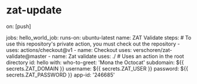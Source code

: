 # zat-update

on: [push]

jobs:
  hello_world_job:
    runs-on: ubuntu-latest
    name: ZAT Validate
    steps:
      # To use this repository's private action, you must check out the repository
      - uses: actions/checkout@v1
      - name: Checkout
        uses: verschoren/zat-validate@master
      - name: Zat validate
        uses: ./ # Uses an action in the root directory
        id: hello
        with:
          who-to-greet: 'Mona the Octocat'
          subdomain: ${{ secrets.ZAT_DOMAIN }}
          username: ${{ secrets.ZAT_USER }}
          password: ${{ secrets.ZAT_PASSWORD }}
          app-id: '246685'
